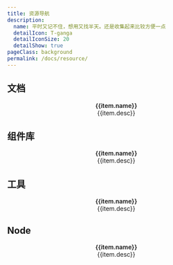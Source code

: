 ```yaml
---
title: 资源导航
description: 
  name: 平时又记不住，想用又找半天。还是收集起来比较方便一点
  detailIcon: T-ganga
  detailIconSize: 20
  detailShow: true
pageClass: background
permalink: /docs/resource/
---
```


## 文档
  <el-row :gutter="20" class='box'>
    <el-col :xs="24" :sm="12" :md="8" v-for="(item,index) in document" :key="index">
      <el-card class="box-card" shadow="hover" @click="skip(item)">
        <el-avatar :size="50" :src="item.avatar" class="location"/>
        <div class="card-content location">
          <div class="name">{{item.name}}</div>
          <div class="desc">{{item.desc}}</div>
        </div>
      </el-card>
    </el-col>
  </el-row>

## 组件库
  <el-row :gutter="20" class='box'>
    <el-col :xs="24" :sm="12" :md="8" v-for="(item,index) in moduleList" :key="index">
      <el-card class="box-card" shadow="hover" @click="skip(item)">
        <el-avatar :size="50" :src="item.avatar" class="location"/>
        <div class="card-content location">
          <div class="name">{{item.name}}</div>
          <div class="desc">{{item.desc}}</div>
        </div>
      </el-card>
    </el-col>
  </el-row>

## 工具
  <el-row :gutter="20" class='box'>
    <el-col :xs="24" :sm="12" :md="8" v-for="(item,index) in tool" :key="index">
      <el-card class="box-card" shadow="hover" @click="skip(item)">
        <el-avatar :size="50" :src="item.avatar" class="location"/>
        <div class="card-content location">
          <div class="name">{{item.name}}</div>
          <div class="desc">{{item.desc}}</div>
        </div>
      </el-card>
    </el-col>
  </el-row>

## Node
  <el-row :gutter="20" class='box'>
    <el-col :xs="24" :sm="12" :md="8" v-for="(item,index) in noteList" :key="index">
      <el-card class="box-card" shadow="hover" @click="skip(item)">
        <el-avatar :size="50" :src="item.avatar" class="location"/>
        <div class="card-content location">
          <div class="name">{{item.name}}</div>
          <div class="desc">{{item.desc}}</div>
        </div>
      </el-card>
    </el-col>
  </el-row>

<script setup>
  import {ref,reactive} from "vue";
  // 文档
  const document = reactive([
    {
      name:'VuePress',
      desc:'Vue 驱动的静态网站生成器',
      avatar:'https://v2.vuepress.vuejs.org/images/icons/favicon-32x32.png',
      link:'https://v2.vuepress.vuejs.org/zh/'
    },
    {
      name:'Vue 2',
      desc:'渐进式 JavaScript 框架',
      avatar:'https://cn.vuejs.org/logo.svg',
      link:'https://v2.cn.vuejs.org/'
    },
    {
      name:'Vue 3',
      desc:'渐进式 JavaScript 框架',
      avatar:'https://www.javascriptc.com/vue3js/logo.png',
      link:'https://www.javascriptc.com/vue3js/'
    },
    {
      name:'React',
      desc:'构建用户界面的 JavaScript 库',
      avatar:'https://react.docschina.org/favicon-32x32.png',
      link:'https://react.docschina.org/'
    },
    {
      name:'Angular',
      desc:'用于构建移动和桌面web应用程序的开发平台',
      avatar:'https://angular.cn/assets/images/favicons/favicon-32x32.png',
      link:'https://angular.cn/'
    },
    {
      name:'JS Tip',
      desc:'各种小知识点',
      avatar:'https://www.jstips.co/assets/images/logo.svg',
      link:'https://www.jstips.co/zh_CN/'
    },
  ])
  // 工具
  const tool = reactive([
    {
      name:'Lodash',
      desc:'高性能的 JavaScript 实用工具库',
      avatar:'https://www.lodashjs.com/img/favicon.ico',
      link:'https://www.lodashjs.com/'
    },
    {
      name:'nvm',
      desc:'Nodejs 版本管理器',
      avatar:'',
      link:' https://github.com/corey butler/nvm-windows/releases'
    },
    {
      name:'iconfont',
      desc:'阿里图标库',
      avatar:'https://img.alicdn.com/imgextra/i4/O1CN01XZe8pH1USpiUNT1QN_!!6000000002517-2-tps-114-114.png',
      link:'https://www.iconfont.cn/home/index'
    },
    {
      name:'在线文件转换',
      desc:'全免费、功能很强大，各种文件都可以转',
      avatar:'',
      link:'https://www.aconvert.com/cn/'
    },
    {
      name:'帮小忙',
      desc:'腾讯在线工具箱平台',
      avatar:'https://tool.browser.qq.com/favicon.ico',
      link:'https://tool.browser.qq.com/'
    },
    {
      name:'carbon',
      desc:'很好看的mac代码块网站',
      avatar:'https://carbon.now.sh/favicon.ico',
      link:'https://carbon.now.sh/'
    },
    {
      name:'JSON.cn',
      desc:'JSON在线解析及格式化验证',
      avatar:'https://www.json.cn/favicon.ico',
      link:'https://www.json.cn/'
    },
    {
      name:'butterpig',
      desc:'一个免费处理图片的网站',
      avatar:'https://s1.ax1x.com/2022/08/01/vAiw8O.png',
      link:'https://www.butterpig.top/'
    },
    {
      name:'Converter App',
      desc:'一个免费的图片转换网站',
      avatar:'',
      link:'https://converter.app/cn/png-svg/'
    },
  ])
  // 组件库
  const moduleList = reactive([
    {
      name:'Element UI',
      desc:'基于 Vue 的组件库',
      avatar:'https://element.eleme.cn/favicon.ico',
      link:'https://element.eleme.cn/#/zh-CN'
    },
    {
      name:'element-plus',
      desc:'基于 Vue 3，面向设计师和开发者的组件库',
      avatar:'https://element-plus.org/images/element-plus-logo-small.svg',
      link:'https://element-plus.org/zh-CN/'
    },
    {
      name:'Ant Design',
      desc:'企业级的 UI 设计语言',
      avatar:'https://gw.alipayobjects.com/zos/rmsportal/rlpTLlbMzTNYuZGGCVYM.png',
      link:'https://ant.design/index-cn'
    },
    {
      name:'ECharts',
      desc:'一个基于 JavaScript 的开源可视化图表库',
      avatar:'https://echarts.apache.org/zh/images/favicon.png',
      link:'https://echarts.apache.org/zh/index.html'
    },
    {
      name:'v-charts',
      desc:'基于 Vue 和 ECharts 封装的图表组件',
      avatar:'https://v-charts.js.org/favicon.ico',
      link:'https://v-charts.js.org/'
    },
    {
      name:'Vant',
      desc:'移动端 Vue 组件库',
      avatar:'https://fastly.jsdelivr.net/npm/@vant/assets/logo.png',
      link:'https://youzan.github.io/vant/'
    },
    {
      name:'Zent',
      desc:' PC 端 WebUI 规范的 React 实现',
      avatar:'https://img.yzcdn.cn/v2/image/yz_fc.ico',
      link:'https://design.youzan.com/'
    },
  ])
  // Node
  const noteList = reactive([
    {
      name:'Node.js',
      desc:'基于 V8 引擎的 JS 运行环境',
      avatar:'http://img.nodejs.cn/favicon.png',
      link:'http://nodejs.cn/'
    },
    {
      name:'Koa',
      desc:'新一代的 Web 后台框架',
      avatar:'',
      link:'https://koajs.docschina.org/'
    },
    {
      name:'egg',
      desc:'为企业级框架和 Node.js & Koa 应用程序而生',
      avatar:'https://www.eggjs.org/favicon.png',
      link:'https://eggjs.org/zh-cn/'
    },
    {
      name:'Express',
      desc:'快速极简的 Web 框架',
      avatar:'https://expressjs.com/images/favicon.png',
      link:'http://expressjs.com/zh-cn/'
    },
    {
      name:'nest',
      desc:'渐进式 Node.js 框架，构建高效、可靠和可扩展的 server 应用程序',
      avatar:'https://nestjs.com/favicon-32x32.0a29681d.png',
      link:'https://nestjs.com/'
    },
    {
      name:'ThinkJS',
      desc:'能够使用完整 ES6/7 特性进行开发的 Node.js 应用程序',
      avatar:'https://thinkjs.org/static/img/favicon.png',
      link:'https://thinkjs.org/'
    },
    {
      name:'npm',
      desc:'npm 是 JavaScript package 管理工具',
      avatar:'https://docs.npmjs.com/favicon-32x32.png',
      link:'https://docs.npmjs.com/'
    },
    {
      name:'cnpm',
      desc:'淘宝提供的 npmjs.org 镜像',
      avatar:'https://npm.taobao.org/favicon.png',
      link:'https://developer.aliyun.com/mirror/NPM?from=tnpm'
    },
    {
      name:'yarn',
      desc:'快速、可靠和安全的依赖管理',
      avatar:'https://yarnpkg.com/favicon-32x32.png',
      link:'https://yarnpkg.com/'
    },
  ])
const skip = (e)=> {
  window.open(e.link)
}

</script>

<style lang="scss" scoped>
  .box .el-col {
    margin-bottom: 10px;
  }
    .box-card {
      cursor: pointer;
      height: 100px;
      :deep(.el-card__body) {
        display:flex;
        padding:10px;
        height: 100%;
         /*实现垂直居中*/
        align-items: center;
        /*实现水平居中*/
        justify-content: center;
      }
    }
  .card-content {
    flex:1;
    text-align:center;
    padding: 0 10px;
    .name {
      font-weight:600;
    }
    .desc {
      font-size: 14px;
    }
  }
</style>
